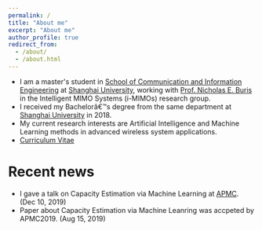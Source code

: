 ```yaml
---
permalink: /
title: "About me"
excerpt: "About me"
author_profile: true
redirect_from: 
  - /about/
  - /about.html
---
```


- I am a master's student in [School of Communication and Information Engineering](http://scie.shu.edu.cn/) at [Shanghai University](http://www.shu.edu.cn/), working with [Prof. Nicholas E. Buris](http://www.nebens.com/home/management-team) in the Intelligent MIMO Systems (i-MIMOs) research group.
- I received my Bachelorâ€™s degree from the same department at [Shanghai University](http://www.shu.edu.cn/) in 2018.
- My current research interests are Artificial Intelligence and Machine Learning methods in advanced wireless system applications.
- [Curriculum Vitae](http://xiaulinhu.github.io/files/CV.pdf)

Recent news
======

- I gave a talk on Capacity Estimation via Machine Learning at [APMC](http://web.apmc2019.org/client/sites/view/SP8f993). (Dec 10, 2019)
- Paper about Capacity Estimation via Machine Leanring was accpeted by APMC2019. (Aug 15, 2019)
